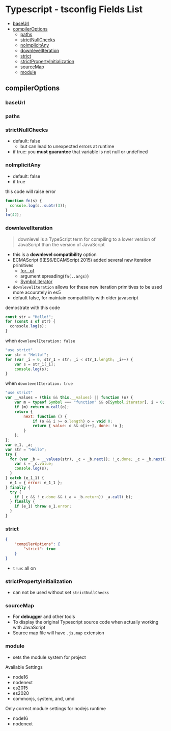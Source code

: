 # Typescript - tsconfig Fields List


* [baseUrl](#baseurl)
* [compilerOptions](#compileroptions)
  * [paths](#paths)
  * [strictNullChecks](#strictnullchecks)
  * [noImplicitAny](#noimplicitany)
  * [downlevelIteration](#downleveliteration)
  * [strict](#strict)
  * [strictPropertyInitialization](#strictpropertyinitialization)
  * [sourceMap](#sourcemap)
  * [module](#module)


## compilerOptions

### baseUrl

### paths

### strictNullChecks

- default: false
  - but can lead to unexpected errors at runtime
- if true: you **must guarantee** that variable is not null or undefined

### noImplicitAny

- default: false
- if true

this code will raise error

```ts
function fn(s) {
  console.log(s..subtr(3));
}
fn(42);
```

### downlevelIteration

> downlevel is a TypeScript term for compiling to a lower version of JavaScript than the version of JavaScript

- this is a **downlevel compatibility** option
- ECMAScript 6(ES6/ECAMScript 2015) added several new iteration primitives
  - [for...of]()
  - argument spreading(`fn(..args)`)
  - [Symbol.iterator](javascript-symbol.md)
- `downlevelIteration` allows for these new iteration primitives to be used more accurately in es5
- default false, for maintain compatibility with older javascript

demostrate with this code

```ts
const str = "Hello!";
for (const s of str) {
  conssole.log(s);
}
```

when `downlevelIteration: false`

```js
"use strict"
var str = "Hello!";
for (var _i = 0, str_1 = str; _i < str_1.length; _i++) {
    var s = str_1[_i];
    console.log(s);
}
```

when `downlevelIteration: true`

```js
"use strict"
var __values = (this && this.__values) || function (o) {
    var m = typeof Symbol === "function" && o[Symbol.iterator], i = 0;
    if (m) return m.call(o);
    return {
        next: function () {
            if (o && i >= o.length) o = void 0;
            return { value: o && o[i++], done: !o };
        }
    };
};
var e_1, _a;
var str = "Hello";
try {
  for (var _b = __values(str), _c = _b.next(); !_c.done; _c = _b.next()) {
    var s = _c.value;
    console.log(s);
  }
} catch (e_1_1) {
  e_1 = { error: e_1_1 };
} finally {
  try {
    if (_c && !_c.done && (_a = _b.return)) _a.call(_b);
  } finally {
    if (e_1) throw e_1.error;
  }
}
```

### strict

```json
{
    "compilerOptions": {
        "strict": true
    }
}
```

- `true`: all on

### strictPropertyInitialization

- can not be used without set `strictNullChecks`

### sourceMap

- For **debugger** and other tools 
- To display the original Typescript source code when actually working with JavaScript
- Source map file will have `.js.map` extension 

### module

- sets the module system for project

Available Settings

- node16
- nodenext
- es2015
- es2020
- commonjs, system, and, umd

Only correct module settings for nodejs runtime

- node16
- nodenext

